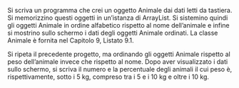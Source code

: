 Si scriva un programma che crei un oggetto Animale dai dati letti da tastiera. Si memorizzino questi oggetti in un’istanza di ArrayList. Si sistemino quindi gli oggetti Animale in ordine alfabetico rispetto al nome dell’animale e infine si mostrino sullo schermo i dati degli oggetti Animale ordinati. La classe Animale è fornita nel Capitolo 9, Listato 9.1.

Si ripeta il precedente progetto, ma ordinando gli oggetti Animale rispetto al peso dell’animale invece che rispetto al nome. Dopo aver visualizzato i dati sullo schermo, si scriva il numero e la percentuale degli animali il cui peso è, rispettivamente, sotto i 5 kg, compreso tra i 5 e i 10 kg e oltre i 10 kg.

